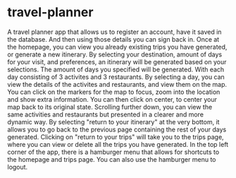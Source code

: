 # travel-planner

A travel planner app that allows us to register an account, have it saved in the database. And then using those details you can sign back in. Once at the homepage, you can view you already existing trips you have generated, or generate a new itinerary.
By selecting your destination, amount of days for your visit, and preferences, an itinerary will be generated based on your selections. The amount of days you specified will be generated. With each day consisting of 3 activites and 3 restaurants. 
By selecting a day, you can view the details of the activites and restaurants, and view them on the map. You can click on the markers for the map to focus, zoom into the location and show extra information. You can then click on center, to center your map back to its original state. 
Scrolling further down, you can view the same activities and restaurants but presented in a clearer and more dynamic way. By selecting "return to your itinerary" at the very bottom, it allows you to go back to the previous page containing the rest of your days generated. Clicking on "return to your trips" will take you to the trips page, where you can view or delete all the trips you have generated. 
In the top left corner of the app, there is a hamburger menu that allows for shortcuts to the homepage and trips page. You can also use the hamburger menu to logout.
